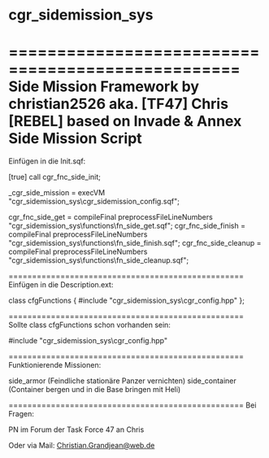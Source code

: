 # cgr_sidemission_sys
==================================================
Side Mission Framework by christian2526 aka. [TF47] Chris [REBEL] based on Invade & Annex Side Mission Script
==================================================
Einfügen in die Init.sqf: 

[true] call cgr_fnc_side_init;

_cgr_side_mission = execVM "cgr_sidemission_sys\cgr_sidemission_config.sqf";

cgr_fnc_side_get = compileFinal preprocessFileLineNumbers "cgr_sidemission_sys\functions\fn_side_get.sqf";
cgr_fnc_side_finish = compileFinal preprocessFileLineNumbers "cgr_sidemission_sys\functions\fn_side_finish.sqf";
cgr_fnc_side_cleanup = compileFinal preprocessFileLineNumbers "cgr_sidemission_sys\functions\fn_side_cleanup.sqf";

==================================================
Einfügen in die Description.ext:

class cfgFunctions
{
#include "cgr_sidemission_sys\cgr_config.hpp"
};

==================================================
Sollte class cfgFunctions schon vorhanden sein:

#include "cgr_sidemission_sys\cgr_config.hpp"

==================================================
Funktionierende Missionen: 

side_armor (Feindliche stationäre Panzer vernichten)
side_container (Container bergen und in die Base bringen mit Heli)

==================================================
Bei Fragen:

PN im Forum der Task Force 47 an Chris

Oder via Mail:
Christian.Grandjean@web.de